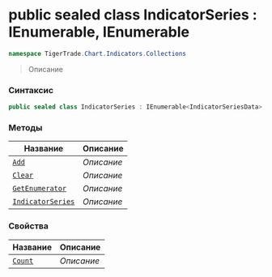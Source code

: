 
# public sealed class IndicatorSeries : IEnumerable<IndicatorSeriesData>, IEnumerable
```csharp
namespace TigerTrade.Chart.Indicators.Collections
```



> Описание

### Синтаксис
```csharp
public sealed class IndicatorSeries : IEnumerable<IndicatorSeriesData>, IEnumerable
```


### Методы
| Название | Описание |
| --- | --- |
| [`Add`](./IndicatorSeries.cs/Методы/Add.md) | *Описание* |
| [`Clear`](./IndicatorSeries.cs/Методы/Clear.md) | *Описание* |
| [`GetEnumerator`](./IndicatorSeries.cs/Методы/GetEnumerator.md) | *Описание* |
| [`IndicatorSeries`](./IndicatorSeries.cs/Методы/IndicatorSeries.md) | *Описание* |

### Свойства
| Название | Описание |
| --- | --- |
| [`Count`](./IndicatorSeries.cs/Свойства/Count.md) | *Описание* |




